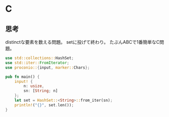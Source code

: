 # C
## 思考
distinctな要素を数える問題。
setに投げて終わり。
たぶんABCで1番簡単なC問題。
```rust
use std::collections::HashSet;
use std::iter::FromIterator;
use proconio::{input, marker::Chars};

pub fn main() {
    input! {
        n: usize,
        sn: [String; n]
    };
    let set = HashSet::<String>::from_iter(sn);
    println!("{}", set.len());
}
```